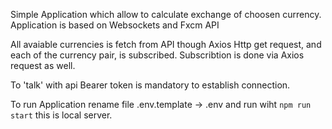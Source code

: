 Simple Application which allow to calculate exchange of choosen currency.
Application is based on Websockets and Fxcm API

All avaiable currencies is fetch from API though Axios Http get request, and each of the currency pair,
is subscribed. Subscribtion is done via Axios request as well.

To 'talk' with api Bearer token is mandatory to establish connection. 

To run Application rename file .env.template -> .env and run wiht `npm run start` this is local server. 
